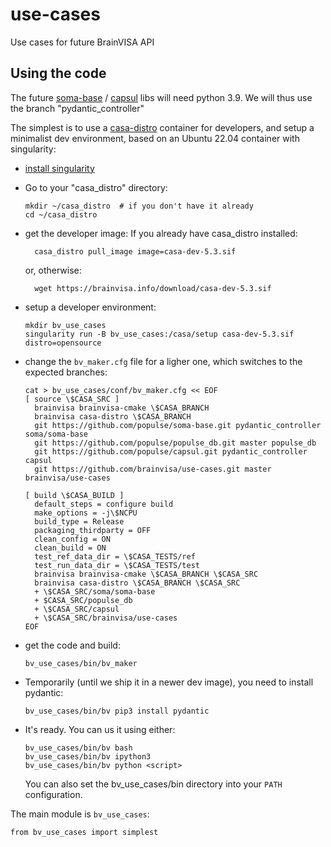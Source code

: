 # use-cases
Use cases for future BrainVISA API

## Using the code

The future [soma-base](https://github.com/populse/soma-base) / [capsul](https://github.com/populse/capsul) libs will need python 3.9. We will thus use the branch "pydantic_controller"

The simplest is to use a [casa-distro](https://github.com/brainvisa/casa-distro) container for developers, and setup a minimalist dev environment, based on an Ubuntu 22.04 container with singularity:

* [install singularity](https://brainvisa.info/web/download.html#prerequisites-for-singularity-on-linux)

* Go to your "casa_distro" directory:

      mkdir ~/casa_distro  # if you don't have it already
      cd ~/casa_distro

* get the developer image:
    If you already have casa_distro installed:

        casa_distro pull_image image=casa-dev-5.3.sif

    or, otherwise:

        wget https://brainvisa.info/download/casa-dev-5.3.sif

* setup a developer environment:

      mkdir bv_use_cases
      singularity run -B bv_use_cases:/casa/setup casa-dev-5.3.sif distro=opensource

* change the `bv_maker.cfg` file for a ligher one, which switches to the expected branches:

      cat > bv_use_cases/conf/bv_maker.cfg << EOF
      [ source \$CASA_SRC ]
        brainvisa brainvisa-cmake \$CASA_BRANCH
        brainvisa casa-distro \$CASA_BRANCH
        git https://github.com/populse/soma-base.git pydantic_controller soma/soma-base
        git https://github.com/populse/populse_db.git master populse_db
        git https://github.com/populse/capsul.git pydantic_controller capsul
        git https://github.com/brainvisa/use-cases.git master brainvisa/use-cases

      [ build \$CASA_BUILD ]
        default_steps = configure build
        make_options = -j\$NCPU
        build_type = Release
        packaging_thirdparty = OFF
        clean_config = ON
        clean_build = ON
        test_ref_data_dir = \$CASA_TESTS/ref
        test_run_data_dir = \$CASA_TESTS/test
        brainvisa brainvisa-cmake \$CASA_BRANCH \$CASA_SRC
        brainvisa casa-distro \$CASA_BRANCH \$CASA_SRC
        + \$CASA_SRC/soma/soma-base
        + $CASA_SRC/populse_db
        + \$CASA_SRC/capsul
        + \$CASA_SRC/brainvisa/use-cases
      EOF

* get the code and build:

      bv_use_cases/bin/bv_maker

* Temporarily (until we ship it in a newer dev image), you need to install pydantic:

      bv_use_cases/bin/bv pip3 install pydantic

* It's ready. You can us it using either:

      bv_use_cases/bin/bv bash
      bv_use_cases/bin/bv ipython3
      bv_use_cases/bin/bv python <script>

  You can also set the bv_use_cases/bin directory into your `PATH` configuration.

The main module is `bv_use_cases`:

    from bv_use_cases import simplest
